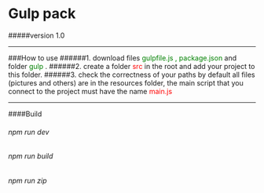 # Gulp pack
#####version 1.0
***
###How to use
######1. download files <span style="color:green"> gulpfile.js </span> <span style="color:green">, package.json </span>  and folder <span style="color:green"> gulp </span>.
######2. create a folder <span style="color:red"> src </span> in the root and add your project to this folder.
######3. check the correctness of your paths by default all files (pictures and others) are in the resources folder, the main script that you connect to the project must have the name  <span style="color:red"> main.js </span>
***
####Build
###### npm run dev
###### npm run build
###### npm run zip

